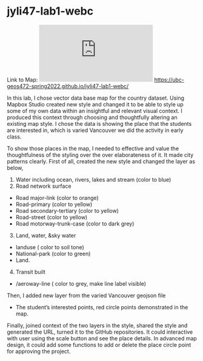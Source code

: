 # jyli47-lab1-webc
Link to Map: ![GitHub Light](https://ubc-geos472-spring2022.github.io/jyli47-lab1-webc/index.html)
https://ubc-geos472-spring2022.github.io/jyli47-lab1-webc/

In this lab, I chose vector data base map for the country dataset.  Using Mapbox Studio created new style and changed it to be able to style up some of my own data within an insightful and relevant visual context. I produced this context through choosing and thoughtfully altering an existing map style. I chose the data is showing the place that the students are interested in, which is varied Vancouver we did the activity in early class.

To show those places in the map, I needed to effective and value the thoughtfulness of the styling over the over elaborateness of it. It made city patterns clearly. First of all, created the new style and changed the layer as below,
1. Water including ocean, rivers, lakes and stream (color to blue)
2. Road network surface
- Road major-link (color to orange)
- Road-primary (color to yellow) 
- Road secondary-tertiary (color to yellow)
- Road-street (color to yellow)
- Road motorway-trunk-case (color to dark grey)
3. Land, water, &sky water
- landuse ( color to soil tone)
- National-park (color to green)
- Land.  
4. Transit built
- /aeroway-line ( color to grey, make line label visible)

Then, I added new layer from the varied Vancouver geojson file

- The student’s interested points, red circle points demonstrated in the map.

Finally, joined context of the two layers in the style, shared the style and generated the URL, turned it to the GitHub repositories. It could interactive with user using the scale button and see the place details. In advanced map design, it could add some functions to add or delete the place circle point for approving the project.
